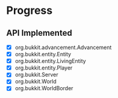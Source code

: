 # Progress

## API Implemented

- [x] org.bukkit.advancement.Advancement
- [x] org.bukkit.entity.Entity
- [x] org.bukkit.entity.LivingEntity
- [x] org.bukkit.entity.Player
- [x] org.bukkit.Server
- [x] org.bukkit.World
- [x] org.bukkit.WorldBorder